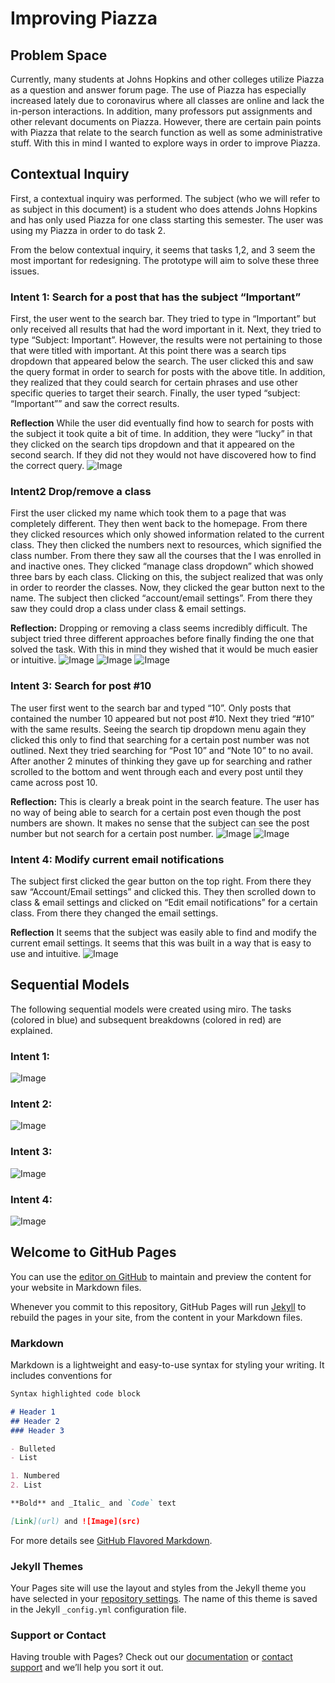 # Improving Piazza

## Problem Space
Currently, many students at Johns Hopkins and other colleges utilize Piazza as a question and answer forum page. The use of Piazza has especially increased lately due to coronavirus where all classes are online and lack the in-person interactions. In addition, many professors put assignments and other relevant documents on Piazza. However, there are certain pain points with Piazza that relate to the search function as well as some administrative stuff. With this in mind I wanted to explore ways in order to improve Piazza.

## Contextual Inquiry
First, a contextual inquiry was performed. The subject (who we will refer to as subject in this document) is a student who does attends Johns Hopkins and has only used Piazza for one class starting this semester. The user was using my Piazza in order to do task 2. 

From the below contextual inquiry, it seems that tasks 1,2, and 3 seem the most important for redesigning. The prototype will aim to solve these three issues.


### **Intent 1:** Search for a post that has the subject “Important”
First, the user went to the search bar. They tried to type in “Important” but only received all results that had the word important in it. Next, they tried to type “Subject: Important”. However, the results were not pertaining to those that were titled with important. At this point there was a search tips dropdown that appeared below the search. The user clicked this and saw the query format in order to search for posts with the above title. In addition, they realized that they could search for certain phrases and use other specific queries to target their search. Finally, the user typed “subject: “Important”” and saw the correct results.

**Reflection** While the user did eventually find how to search for posts with the subject it took quite a bit of time. In addition, they were “lucky” in that they clicked on the search tips dropdown and that it appeared on the second search. If they did not they would not have discovered how to find the correct query.
![Image](Images/image001.png)

### **Intent2** Drop/remove a class
First the user clicked my name which took them to a page that was completely different. They then went back to the homepage. From there they clicked resources which only showed information related to the current class. They then clicked the numbers next to resources, which signified the class number. From there they saw all the courses that the I was enrolled in and inactive ones. They clicked “manage class dropdown” which showed three bars by each class. Clicking on this, the subject realized that was only in order to reorder the classes. Now, they clicked the gear button next to the name. The subject then clicked “account/email settings”. From there they saw they could drop a class under class & email settings. 

**Reflection:** Dropping or removing a class seems incredibly difficult. The subject tried three different approaches before finally finding the one that solved the task. With this in mind they wished that it would be much easier or intuitive.
![Image](Images/image002.png)
![Image](Images/image003.png)
![Image](Images/image004.png)



### **Intent 3:** Search for post #10
The user first went to the search bar and typed “10”. Only posts that contained the number 10 appeared but not post #10. Next they tried “#10” with the same results. Seeing the search tip dropdown menu again they clicked this only to find that searching for a certain post number was not outlined. Next they tried searching for “Post 10” and “Note 10” to no avail. After another 2 minutes of thinking they gave up for searching and rather scrolled to the bottom and went through each and every post until they came across post 10. 

**Reflection:** This is clearly a break point in the search feature. The user has no way of being able to search for a certain post even though the post numbers are shown. It makes no sense that the subject can see the post number but not search for a certain post number.
![Image](Images/image005.png)
![Image](Images/image006.png)


### **Intent 4:** Modify current email notifications
The subject first clicked the gear button on the top right. From there they saw “Account/Email settings” and clicked this. They then scrolled down to class & email settings and clicked on “Edit email notifications” for a certain class. From there they changed the email settings.

**Reflection** It seems that the subject was easily able to find and modify the current email settings. It seems that this was built in a way that is easy to use and intuitive.
![Image](Images/image007.png)


## Sequential Models
The following sequential models were created using miro. The tasks (colored in blue) and subsequent breakdowns (colored in red) are explained. 

### Intent 1:
![Image](Images/image008.png)


### Intent 2:
![Image](Images/image009.png)


### Intent 3:
![Image](Images/image010.png)


### Intent 4:
![Image](Images/image011.png)




## Welcome to GitHub Pages

You can use the [editor on GitHub](https://github.com/shaunak215/HCI-Assignment-1/edit/gh-pages/index.md) to maintain and preview the content for your website in Markdown files.

Whenever you commit to this repository, GitHub Pages will run [Jekyll](https://jekyllrb.com/) to rebuild the pages in your site, from the content in your Markdown files.

### Markdown

Markdown is a lightweight and easy-to-use syntax for styling your writing. It includes conventions for

```markdown
Syntax highlighted code block

# Header 1
## Header 2
### Header 3

- Bulleted
- List

1. Numbered
2. List

**Bold** and _Italic_ and `Code` text

[Link](url) and ![Image](src)
```

For more details see [GitHub Flavored Markdown](https://guides.github.com/features/mastering-markdown/).

### Jekyll Themes

Your Pages site will use the layout and styles from the Jekyll theme you have selected in your [repository settings](https://github.com/shaunak215/HCI-Assignment-1/settings). The name of this theme is saved in the Jekyll `_config.yml` configuration file.

### Support or Contact

Having trouble with Pages? Check out our [documentation](https://docs.github.com/categories/github-pages-basics/) or [contact support](https://github.com/contact) and we’ll help you sort it out.
